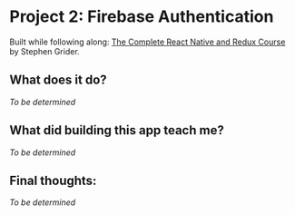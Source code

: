 # Project 2: Firebase Authentication

Built while following along: [The Complete React Native and Redux Course](https://www.udemy.com/the-complete-react-native-and-redux-course) by Stephen Grider. 

## What does it do?

*To be determined*

## What did building this app teach me?

*To be determined*

## Final thoughts: 

*To be determined*
